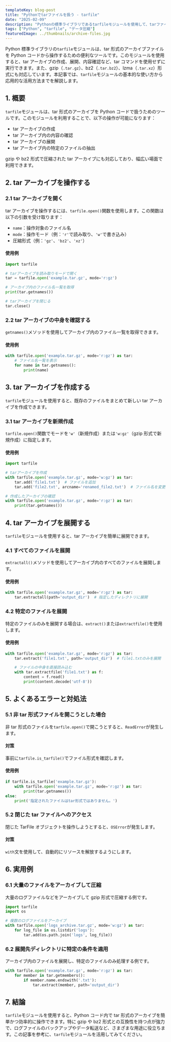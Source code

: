 ```yaml
---
templateKey: blog-post
title: "Pythonでtarファイルを扱う - tarfile"
date: "2025-02-09"
description: "Pythonの標準ライブラリであるtarfileモジュールを使用して、tarファイルの作成、展開、操作方法を詳しく解説します。gzipやbz2形式の圧縮アーカイブの扱い方や便利なユースケースについても網羅しています。"
tags: ["Python", "tarfile", "データ圧縮"]
featuredImage: ../thumbnails/archive-files.jpg
---
```


Python 標準ライブラリの`tarfile`モジュールは、tar 形式のアーカイブファイルを Python コードから操作するための便利なツールです。このモジュールを使用すると、tar アーカイブの作成、展開、内容確認など、tar コマンドを使用せずに実行できます。また、gzip（`.tar.gz`）、bz2（`.tar.bz2`）、lzma（`.tar.xz`）形式にも対応しています。本記事では、`tarfile`モジュールの基本的な使い方から応用的な活用方法までを解説します。

## 1. 概要

`tarfile`モジュールは、tar 形式のアーカイブを Python コードで扱うためのツールです。このモジュールを利用することで、以下の操作が可能になります：

- tar アーカイブの作成
- tar アーカイブ内の内容の確認
- tar アーカイブの展開
- tar アーカイブ内の特定のファイルの抽出

gzip や bz2 形式で圧縮された tar アーカイブにも対応しており、幅広い場面で利用できます。

## 2. tar アーカイブを操作する

### 2.1 tar アーカイブを開く

tar アーカイブを操作するには、`tarfile.open()`関数を使用します。この関数は以下の引数を受け取ります：

- `name`：操作対象のファイル名
- `mode`：操作モード（例：`'r'`で読み取り、`'w'`で書き込み）
- 圧縮形式（例：`'gz'`、`'bz2'`、`'xz'`）

#### 使用例

```python
import tarfile

# tarアーカイブを読み取りモードで開く
tar = tarfile.open('example.tar.gz', mode='r:gz')

# アーカイブ内のファイル名一覧を取得
print(tar.getnames())

# tarアーカイブを閉じる
tar.close()
```

### 2.2 tar アーカイブの中身を確認する

`getnames()`メソッドを使用してアーカイブ内のファイル一覧を取得できます。

#### 使用例

```python
with tarfile.open('example.tar.gz', mode='r:gz') as tar:
    # ファイル名一覧を表示
    for name in tar.getnames():
        print(name)
```

## 3. tar アーカイブを作成する

`tarfile`モジュールを使用すると、既存のファイルをまとめて新しい tar アーカイブを作成できます。

### 3.1 tar アーカイブを新規作成

`tarfile.open()`関数でモードを`'w'`（新規作成）または`'w:gz'`（gzip 形式で新規作成）に指定します。

#### 使用例

```python
import tarfile

# tarアーカイブを作成
with tarfile.open('example.tar.gz', mode='w:gz') as tar:
    tar.add('file1.txt')  # ファイルを追加
    tar.add('file2.txt', arcname='renamed_file2.txt')  # ファイル名を変更して追加

# 作成したアーカイブの確認
with tarfile.open('example.tar.gz', mode='r:gz') as tar:
    print(tar.getnames())
```

## 4. tar アーカイブを展開する

`tarfile`モジュールを使用すると、tar アーカイブを簡単に展開できます。

### 4.1 すべてのファイルを展開

`extractall()`メソッドを使用してアーカイブ内のすべてのファイルを展開します。

#### 使用例

```python
with tarfile.open('example.tar.gz', mode='r:gz') as tar:
    tar.extractall(path='output_dir')  # 指定したディレクトリに展開
```

### 4.2 特定のファイルを展開

特定のファイルのみを展開する場合は、`extract()`または`extractfile()`を使用します。

#### 使用例

```python
with tarfile.open('example.tar.gz', mode='r:gz') as tar:
    tar.extract('file1.txt', path='output_dir')  # file1.txtのみを展開

    # ファイルの中身を直接読み込む
    with tar.extractfile('file1.txt') as f:
        content = f.read()
        print(content.decode('utf-8'))
```

## 5. よくあるエラーと対処法

### 5.1 非 tar 形式ファイルを開こうとした場合

非 tar 形式のファイルを`tarfile.open()`で開こうとすると、`ReadError`が発生します。

#### 対策

事前に`tarfile.is_tarfile()`でファイル形式を確認します。

#### 使用例

```python
if tarfile.is_tarfile('example.tar.gz'):
    with tarfile.open('example.tar.gz', mode='r:gz') as tar:
        print(tar.getnames())
else:
    print('指定されたファイルはtar形式ではありません。')
```

### 5.2 閉じた tar ファイルへのアクセス

閉じた TarFile オブジェクトを操作しようとすると、`OSError`が発生します。

#### 対策

`with`文を使用して、自動的にリソースを解放するようにします。

## 6. 実用例

### 6.1 大量のファイルをアーカイブして圧縮

大量のログファイルなどをアーカイブして gzip 形式で圧縮する例です。

```python
import tarfile
import os

# 複数のログファイルをアーカイブ
with tarfile.open('logs_archive.tar.gz', mode='w:gz') as tar:
    for log_file in os.listdir('logs'):
        tar.add(os.path.join('logs', log_file))
```

### 6.2 展開先ディレクトリに特定の条件を適用

アーカイブ内のファイルを展開し、特定のファイルのみ処理する例です。

```python
with tarfile.open('example.tar.gz', mode='r:gz') as tar:
    for member in tar.getmembers():
        if member.name.endswith('.txt'):
            tar.extract(member, path='output_dir')
```

## 7. 結論

`tarfile`モジュールを使用すると、Python コード内で tar 形式のアーカイブを簡単かつ効率的に操作できます。特に gzip や bz2 形式との互換性を持つ点が強力で、ログファイルのバックアップやデータ転送など、さまざまな用途に役立ちます。この記事を参考に、`tarfile`モジュールを活用してみてください。
